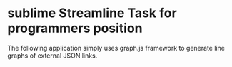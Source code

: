 # sublime Streamline Task for programmers position
The following application simply uses graph.js framework to generate line graphs of external JSON links.
